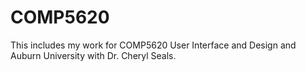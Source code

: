 # COMP5620
This includes my work for COMP5620 User Interface and Design and Auburn University with Dr. Cheryl Seals.
